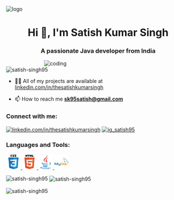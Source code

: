 ![logo](https://github.com/SATISH-SINGH95/SATISH-SINGH95/blob/main/Super%20(Banner%20(Landscape))%20(1).png)

<h1 align="center">Hi 👋, I'm Satish Kumar Singh</h1>
<h3 align="center">A passionate Java developer from India</h3>

<img align="right" alt="coding" width="400" src="https://thebusinessblocks.com/wp-content/uploads/2021/07/lottie2-2.gif">

<p align="left"> <img src="https://komarev.com/ghpvc/?username=satish-singh95&label=Profile%20views&color=0e75b6&style=flat" alt="satish-singh95" /> </p>

- 👨‍💻 All of my projects are available at [linkedin.com/in/thesatishkumarsingh](linkedin.com/in/thesatishkumarsingh)

- 📫 How to reach me **sk95satish@gmail.com**

<h3 align="left">Connect with me:</h3>
<p align="left">
<a href="https://linkedin.com/in/linkedin.com/in/thesatishkumarsingh" target="blank"><img align="center" src="https://raw.githubusercontent.com/rahuldkjain/github-profile-readme-generator/master/src/images/icons/Social/linked-in-alt.svg" alt="linkedin.com/in/thesatishkumarsingh" height="30" width="40" /></a>
<a href="https://instagram.com/ig_satish95" target="blank"><img align="center" src="https://raw.githubusercontent.com/rahuldkjain/github-profile-readme-generator/master/src/images/icons/Social/instagram.svg" alt="ig_satish95" height="30" width="40" /></a>
</p>

<h3 align="left">Languages and Tools:</h3>
<p align="left"> <a href="https://www.w3schools.com/css/" target="_blank" rel="noreferrer"> <img src="https://raw.githubusercontent.com/devicons/devicon/master/icons/css3/css3-original-wordmark.svg" alt="css3" width="40" height="40"/> </a> <a href="https://www.w3.org/html/" target="_blank" rel="noreferrer"> <img src="https://raw.githubusercontent.com/devicons/devicon/master/icons/html5/html5-original-wordmark.svg" alt="html5" width="40" height="40"/> </a> <a href="https://www.java.com" target="_blank" rel="noreferrer"> <img src="https://raw.githubusercontent.com/devicons/devicon/master/icons/java/java-original.svg" alt="java" width="40" height="40"/> </a> <a href="https://www.mysql.com/" target="_blank" rel="noreferrer"> <img src="https://raw.githubusercontent.com/devicons/devicon/master/icons/mysql/mysql-original-wordmark.svg" alt="mysql" width="40" height="40"/> </a> </p>

<p><img align="left" src="https://github-readme-stats.vercel.app/api/top-langs?username=satish-singh95&show_icons=true&locale=en&layout=compact" alt="satish-singh95" /></p>

<p>&nbsp;<img align="center" src="https://github-readme-stats.vercel.app/api?username=satish-singh95&show_icons=true&locale=en" alt="satish-singh95" /></p>

<p><img align="center" src="https://github-readme-streak-stats.herokuapp.com/?user=satish-singh95&" alt="satish-singh95" /></p>

